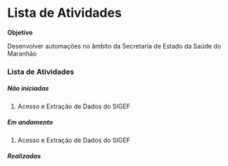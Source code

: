 # Lista de Atividades

**Objetivo**

Desenvolver automações no âmbito da Secretaria de Estado da Saúde do Maranhão

### Lista de Atividades

##### Não iniciadas

1. Acesso e Extração de Dados do SIGEF

##### Em andamento

1. Acesso e Extração de Dados do SIGEF

##### Realizadas

